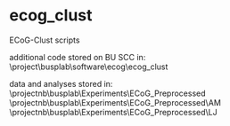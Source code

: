 # ecog_clust
ECoG-Clust scripts

additional code stored on BU SCC in:
\project\busplab\software\ecog\ecog_clust

data and analyses stored in: 
\projectnb\busplab\Experiments\ECoG_Preprocessed
\projectnb\busplab\Experiments\ECoG_Preprocessed\AM
\projectnb\busplab\Experiments\ECoG_Preprocessed\LJ
